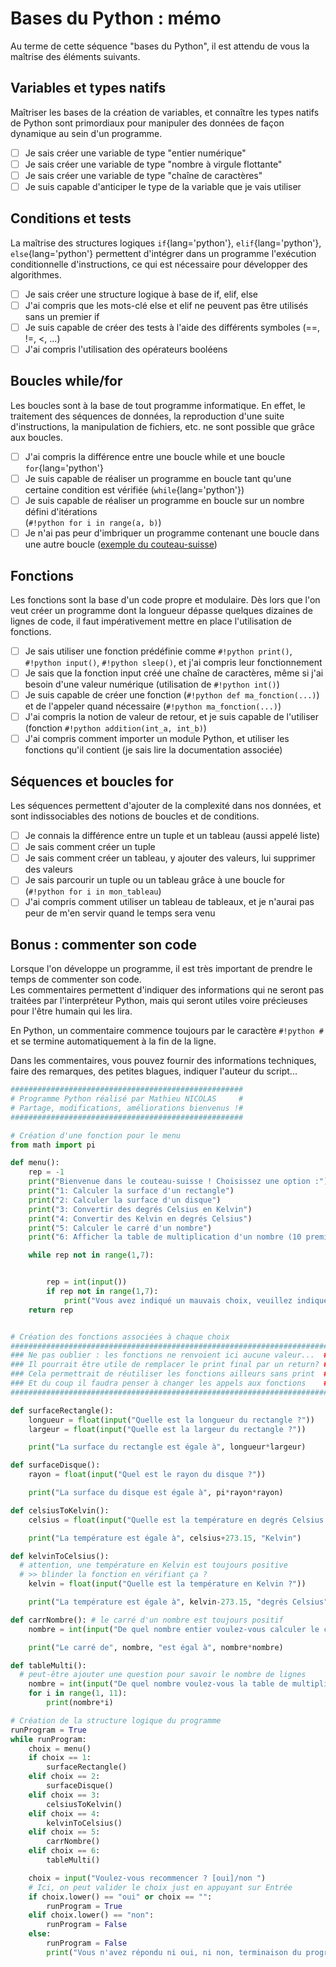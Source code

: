 # Bases du Python : mémo
Au terme de cette séquence "bases du Python", il est attendu de vous la maîtrise des éléments suivants.

## Variables et types natifs
Maîtriser les bases de la création de variables, et connaître les types natifs de Python sont primordiaux pour manipuler des données de façon dynamique au sein d'un programme.

- [ ] Je sais créer une variable de type "entier numérique"
- [ ] Je sais créer une variable de type "nombre à virgule flottante"
- [ ] Je sais créer une variable de type "chaîne de caractères"
- [ ] Je suis capable d'anticiper le type de la variable que je vais utiliser

## Conditions et tests
La maîtrise des structures logiques `if`{lang='python'}, `elif`{lang='python'}, `else`{lang='python'} permettent d'intégrer dans un programme l'exécution conditionnelle d'instructions, ce qui est nécessaire pour développer des algorithmes.

- [ ] Je sais créer une structure logique à base de if, elif, else
- [ ] J'ai compris que les mots-clé else et elif ne peuvent pas être utilisés sans un premier if
- [ ] Je suis capable de créer des tests à l'aide des différents symboles (==, !=, <, ...)
- [ ] J'ai compris l'utilisation des opérateurs booléens

## Boucles while/for
Les boucles sont à la base de tout programme informatique. En effet, le traitement des séquences de données, la reproduction d'une suite d'instructions, la manipulation de fichiers, etc. ne sont possible que grâce aux boucles.

- [ ] J'ai compris la différence entre une boucle while et une boucle `for`{lang='python'}
- [ ] Je suis capable de réaliser un programme en boucle tant qu'une certaine condition est vérifiée (`while`{lang='python'})
- [ ] Je suis capable de réaliser un programme en boucle sur un nombre défini d'itérations  
    (`#!python for i in range(a, b)`)
- [ ] Je n'ai pas peur d'imbriquer un programme contenant une boucle dans une autre boucle ([exemple du couteau-suisse](/nsi/python-func-acti-c/#pf-4))

## Fonctions
Les fonctions sont la base d'un code propre et modulaire. Dès lors que l'on veut créer un programme dont la longueur dépasse quelques dizaines de lignes de code, il faut impérativement mettre en place l'utilisation de fonctions.

- [ ] Je sais utiliser une fonction prédéfinie comme `#!python print()`, `#!python input()`, `#!python sleep()`, et j'ai compris leur fonctionnement
- [ ] Je sais que la fonction input créé une chaîne de caractères, même si j'ai besoin d'une valeur numérique (utilisation de `#!python int()`)
- [ ] Je suis capable de créer une fonction (`#!python def ma_fonction(...)`) et de l'appeler quand nécessaire (`#!python ma_fonction(...)`)
- [ ] J'ai compris la notion de valeur de retour, et je suis capable de l'utiliser (fonction `#!python addition(int_a, int_b)`)
- [ ] J'ai compris comment importer un module Python, et utiliser les fonctions qu'il contient (je sais lire la documentation associée)

## Séquences et boucles for
Les séquences permettent d'ajouter de la complexité dans nos données, et sont indissociables des notions de boucles et de conditions.

- [ ] Je connais la différence entre un tuple et un tableau (aussi appelé liste)
- [ ] Je sais comment créer un tuple
- [ ] Je sais comment créer un tableau, y ajouter des valeurs, lui supprimer des valeurs
- [ ] Je sais parcourir un tuple ou un tableau grâce à une boucle for (`#!python for i in mon_tableau`)
- [ ] J'ai compris comment utiliser un tableau de tableaux, et je n'aurai pas peur de m'en servir quand le temps sera venu

## Bonus : commenter son code
Lorsque l'on développe un programme, il est très important de prendre le temps de commenter son code.  
Les commentaires permettent d'indiquer des informations qui ne seront pas traitées par l'interpréteur Python, mais qui seront utiles voire précieuses pour l'être humain qui les lira.  

En Python, un commentaire commence toujours par le caractère `#!python #` et se termine automatiquement à la fin de la ligne.

Dans les commentaires, vous pouvez fournir des informations techniques, faire des remarques, des petites blagues, indiquer l'auteur du script...

``` python linenums="1" title="Quelques exemples de commentaires"
####################################################
# Programme Python réalisé par Mathieu NICOLAS     #
# Partage, modifications, améliorations bienvenus !#
####################################################

# Création d'une fonction pour le menu
from math import pi

def menu():
    rep = -1
    print("Bienvenue dans le couteau-suisse ! Choisissez une option :")
    print("1: Calculer la surface d'un rectangle")
    print("2: Calculer la surface d'un disque")
    print("3: Convertir des degrés Celsius en Kelvin")
    print("4: Convertir des Kelvin en degrés Celsius")
    print("5: Calculer le carré d'un nombre")
    print("6: Afficher la table de multiplication d'un nombre (10 premiers)")

    while rep not in range(1,7): 


        rep = int(input())
        if rep not in range(1,7):
            print("Vous avez indiqué un mauvais choix, veuillez indiquer une valeur entre 1 et 6. \n")
    return rep


# Création des fonctions associées à chaque choix
#########################################################################
### Ne pas oublier : les fonctions ne renvoient ici aucune valeur...  ###
### Il pourrait être utile de remplacer le print final par un return? ###
### Cela permettrait de réutiliser les fonctions ailleurs sans print  ###
### Et du coup il faudra penser à changer les appels aux fonctions    ###
#########################################################################

def surfaceRectangle():
    longueur = float(input("Quelle est la longueur du rectangle ?"))
    largeur = float(input("Quelle est la largeur du rectangle ?"))

    print("La surface du rectangle est égale à", longueur*largeur)

def surfaceDisque():
    rayon = float(input("Quel est le rayon du disque ?"))

    print("La surface du disque est égale à", pi*rayon*rayon)

def celsiusToKelvin():
    celsius = float(input("Quelle est la température en degrés Celsius ?"))

    print("La température est égale à", celsius+273.15, "Kelvin")

def kelvinToCelsius():
  # attention, une température en Kelvin est toujours positive
  # >> blinder la fonction en vérifiant ça ?
    kelvin = float(input("Quelle est la température en Kelvin ?"))

    print("La température est égale à", kelvin-273.15, "degrés Celsius")

def carrNombre(): # le carré d'un nombre est toujours positif
    nombre = int(input("De quel nombre entier voulez-vous calculer le carré ?"))

    print("Le carré de", nombre, "est égal à", nombre*nombre)

def tableMulti():
  # peut-être ajouter une question pour savoir le nombre de lignes
    nombre = int(input("De quel nombre voulez-vous la table de multiplication ?"))
    for i in range(1, 11): 
        print(nombre*i)

# Création de la structure logique du programme
runProgram = True
while runProgram:
    choix = menu()
    if choix == 1:
        surfaceRectangle()
    elif choix == 2:
        surfaceDisque()
    elif choix == 3:
        celsiusToKelvin()
    elif choix == 4:
        kelvinToCelsius()
    elif choix == 5:
        carrNombre()
    elif choix == 6:
        tableMulti()

    choix = input("Voulez-vous recommencer ? [oui]/non ")
    # Ici, on peut valider le choix just en appuyant sur Entrée
    if choix.lower() == "oui" or choix == "":
        runProgram = True
    elif choix.lower() == "non":
        runProgram = False
    else:
        runProgram = False
        print("Vous n'avez répondu ni oui, ni non, terminaison du programme.")

```